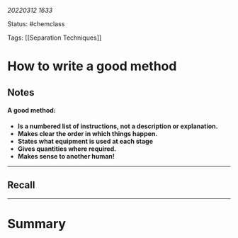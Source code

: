 
*20220312 1633*


Status: #chemclass

Tags: [[Separation Techniques]]


# How to write a good method


## Notes
#### A good method:
-   **Is a numbered list of instructions, not a description or explanation.**
-   **Makes clear the order in which things happen.**
-   **States what equipment is used at each stage**
-   **Gives quantities where required.**
-   **Makes sense to another human!**




---
## Recall








---

# Summary